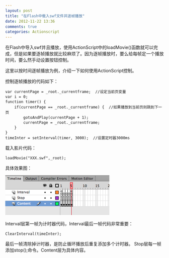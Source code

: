 ```yaml
---
layout: post
title: "在Flash中载入swf文件并逐帧播放"
date: 2012-11-22 13:36
comments: true
categories: Actionscript
---
```


在Flash中导入swf并且播放，使用ActionScript中的loadMovie()函数就可以完成，但是如果要逐帧播放就比较麻烦了。因为逐帧播放时，要么给每帧定一个播放时间，要么然手动设置按钮控制。

这里以按时间逐帧播放为例，介绍一下如何使用ActionScript控制。

控制逐帧播放的代码如下：

	var currentPage = _root._currentframe;  //设定当前页变量
	var i = 0;
	function timer() {
		if(currentPage == _root._currentframe) {  //如果播放到当前页则跳到下一页
			gotoAndPlay(currentPage + 1);
			currentPage = _root._currentframe;
		}
	}
	timeInter = setInterval(timer, 3000);  //设置定时器3000ms
载入影片代码：

	loadMovie("XXX.swf",_root);

具体效果图：

![Alt text](/upload/flash.png)

Interval层第一帧为计时器代码，Interval最后一帧代码非常重要：

	ClearInterval(timeInter);

最后一帧清除掉计时器，是防止循环播放后重复添加多个计时器。
Stop层每一帧添加stop();命令。Content层为具体内容。